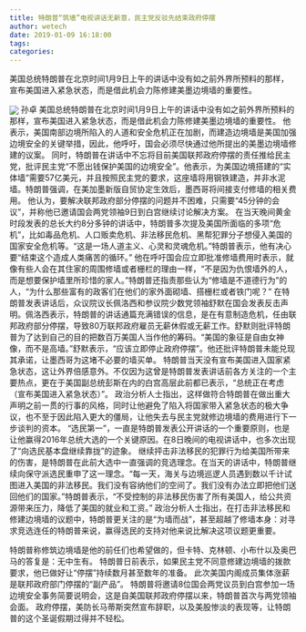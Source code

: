 ```yaml
---
title: 特朗普“筑墙”电视讲话无新意，民主党反驳先结束政府停摆
author: wetech
date: 2019-01-09 16:18:00
tags: 
categories: 
---
```

美国总统特朗普在北京时间1月9日上午的讲话中没有如之前外界所预料的那样，宣布美国进入紧急状态，而是借此机会力陈修建美墨边境墙的重要性。
<!-- more -->
<img align="center" border="0" src="https://imgcdn.yicai.com/uppics/images/2019/01/1617d6b33dd9edebc404bf9af77c03a8.jpg" />
孙卓
美国总统特朗普在北京时间1月9日上午的讲话中没有如之前外界所预料的那样，宣布美国进入紧急状态，而是借此机会力陈修建美墨边境墙的重要性。
他表示，美国南部边境所陷入的人道和安全危机正在加剧，而建造边境墙是美国加强边境安全的关键举措，因此，他呼吁，国会必须尽快通过他所提出的美墨边境墙修建的议案。
同时，特朗普在讲话中不忘将目前美国联邦政府停摆的责任推给民主党，批评民主党“不愿出钱保护美国的边境安全”。他表示，为美国边境搭建的“实体墙”需要57亿美元，并且按照民主党的要求，这座墙将用钢铁建造，并非水泥墙。特朗普强调，在美加墨新版自贸协定生效后，墨西哥将间接支付修墙的相关费用。
他认为，要解决联邦政府部分停摆的问题并不困难，只需要“45分钟的会议”，并称他已邀请国会两党领袖9日到白宫继续讨论解决方案。
在当天晚间黄金时段发表的总长大约8分多钟的讲话中，特朗普多次提及美国所面临的多项“危机”，比如毒品危机、人口贩卖危机、非法移民危机、黑帮犯罪分子想侵入美国的国家安全危机等。“这是一场人道主义、心灵和灵魂危机。”特朗普表示，他有决心要“结束这个造成人类痛苦的循环。”
他在呼吁国会应立即批准修墙费用时表示，就像有些人会在其住家的周围修墙或者栅栏的理由一样，“不是因为仇恨墙外的人，而是想要保护墙里所珍惜的家人。”特朗普还指责那些认为“修墙是不道德行为”的人，“为什么那些富有的政客们在他们的家外面砌墙、搭栅栏或者铁门呢？”
在特朗普发表讲话后，众议院议长佩洛西和参议院少数党领袖舒默在国会发表反击声明。佩洛西表示，特朗普的讲话通篇充满错误的信息，是在有意制造危机，任由联邦政府部分停摆，导致80万联邦政府雇员无薪休假或无薪工作。舒默则批评特朗普为了达到自己的目的把数百万美国人当作他的筹码。“美国的象征是自由女神像，而不是高墙。”舒默表示，“应该立即停止政府停摆”。他还批评特朗普未能兑现其承诺，让墨西哥为这堵不必要的墙买单。
特朗普当天没有宣布美国进入国家紧急状态，这让外界倍感意外。不仅因为这曾是特朗普发表讲话前各方关注的一个主要热点，更在于美国副总统彭斯在内的白宫高层此前都已表示，“总统正在考虑（宣布美国进入紧急状态）”。
政治分析人士指出，这样做符合特朗普在做出重大声明之前一贯的行事的风格，同时让他避免了陷入将国家带入紧急状态的极大争议，也不至于因此陷入更大的僵局，让他失去与民主党就修边境墙的费用进行下一步谈判的资本。
“选民第一”，一直是特朗普发表公开讲话的一个重要原则，也是让他赢得2016年总统大选的一个关键原因。在8日晚间的电视讲话中，也多次出现了“向选民基本盘继续靠拢”的迹象。
继续抨击非法移民的犯罪行为给美国所带来的伤害，是特朗普在此前大选中一直强调的竞选理念。在当天的讲话中，特朗普继续向保守派选民重申了这一理念。“每一天，海关与边境巡逻人员遇到数以千计试图进入美国的非法移民。我们没有容纳他们的空间了。我们没有办法立即把他们送回他们的国家。”特朗普表示，“不受控制的非法移民伤害了所有美国人，给公共资源带来压力，降低了美国的就业和工资。”
政治分析人士指出，在打击非法移民和修建边境墙的议题中，特朗普更关注的是“为墙而战”，甚至超越了修墙本身：对寻求竞选连任的特朗普来说，赢得选民的支持对他来说比解决这项议题更重要。
 
 
特朗普称修筑边境墙是他的前任们也希望做的，但卡特、克林顿、小布什以及奥巴马的答复是：无中生有。
特朗普日前表示，如果民主党不同意修建边境墙的拨款要求，他已做好让“停摆”持续数月甚至数年的准备。
此次美国内阁成员集体涨薪是联邦政府部门停摆的“副产品”。
特朗普将邀请8位国会两党议员到白宫参加一场边境安全事务简要说明会，这是自美国联邦政府停摆以来，特朗普首次与两党领袖会面。
政府停摆，美防长马蒂斯突然宣布辞职，以及美股惨淡的表现等，让特朗普的这个圣诞假期过得并不轻松。
